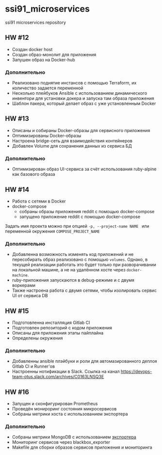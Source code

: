 # ssi91_microservices
ssi91 microservices repository

## HW #12
* Создан docker host
* Создан образ-монолит для приложения
* Запушен образ на Docker-hub

### Дополнительно
* Реализовано поднятие инстансов с помощью Terraform, их количество задается переменной
* Несколько плейбуков Ansible с использованием динамического инвентори для установки докера и запуска там образа приложения
* Шаблон пакера, который делает образ с уже установленным Docker

## HW #13
* Описаны и собираны Docker-образы для сервисного приложения
* Оптимизированы Docker-образы
* Настроена bridge-сеть для взаимодействия контейнеров
* Добавлен Volume для сохранения данных из сервиса БД

### Дополнительно
* Оптимизирован образ UI-сервиса за счёт использования ruby-alpine как базового образа

## HW #14
* Работа с сетями в Docker
* docker-compose
	* собраны образы приложения reddit с помощью docker-compose
	* запущено приложение reddit с помощью docker-compose

Задать имя проекта можно при опцией `-p, --project-name NAME ` или переменной окружения `COMPOSE_PROJECT_NAME`

### Дополнительно
* Добавленна возможность изменять код приложений и не пересобирать образ реализовано с помощью `volumes`. Однако, в текущей реализации работать это будет только при разворачивании на локальной машине, а не на удалённом хосте через `docker-machine`.
* ruby-приложения запускаются в debug-режиме и с двумя воркерами
* Также настроена работа с двумя сетями, чтобы изолировать сервис UI от сервиса DB

## HW #15
* Подготовленна инсталляция Gitlab CI
* Подготовлен репозиторий с кодом приложения
* Описаны для приложения этапы пайплайна
* Определены окружения

### Дополнительно
* Добавленны ansible плэйбуки и роли для автомазированного деплоя Gitlab CI и Runner'ов
* Настроенны нотификации в Slack. Ссылка на канал https://devops-team-otus.slack.com/archives/C0163LNSQ3E

## HW #16
* Запущен и сконфигурирован Prometheus
* Проведён монироринг состояния микросервисов
* Собраны метрики хоста с использованием экспортера

### Дополнительно
* Собраны метрики MongoDB c использованием [экспортера](https://github.com/percona/mongodb_exporter)
* Мониторинг сервисов через blackbox_exporter
* Makefile для сборки образов сервисов приложения и мониторинга
